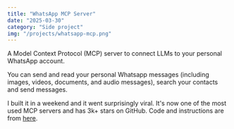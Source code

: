 ```yaml
---
title: "WhatsApp MCP Server"
date: "2025-03-30"
category: "Side project"
img: "/projects/whatsapp-mcp.png"
---
```


A Model Context Protocol (MCP) server to connect LLMs to your personal WhatsApp account.

You can send and read your personal Whatsapp messages (including images, videos, documents, and audio messages), search your contacts and send messages.

I built it in a weekend and it went surprisingly viral. It's now one of the most used MCP servers and has 3k+ stars on GitHub. Code and instructions are from [here](https://github.com/lharries/whatsapp-mcp).
